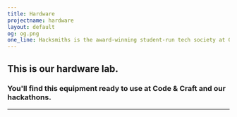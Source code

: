 ```yaml
---
title: Hardware
projectname: hardware
layout: default
og: og.png
one_line: Hacksmiths is the award-winning student-run tech society at Goldsmiths, University of London.
---
```


<section class="hardware">
  <div class="container">
    <div class="text-center">
      <h1 class="h2">This is our hardware lab.</h1>
      <h3>You'll find this equipment ready to use at Code & Craft and our hackathons.</h3>
    </div>
    <ul class="hardware-list list row"></ul>
</div>

<hr>
